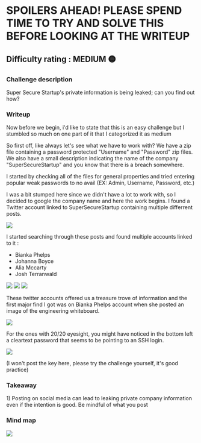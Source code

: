 <h1>SPOILERS AHEAD! PLEASE SPEND TIME TO TRY AND SOLVE THIS BEFORE LOOKING AT THE WRITEUP</h1>


<h2>Difficulty rating : MEDIUM 🟡 </h2> 


<h3>Challenge description</h3>
Super Secure Startup's private information is being leaked; can you find out how?


<h3>Writeup</h3>

Now before we begin, i'd like to state that this is an easy challenge but I stumbled so much on one part of it that I categorized it as medium

So first off, like always let's see what we have to work with? We have a zip file containing a password protected "Username" and "Password" zip files. We also have a small description indicating the name of the company "SuperSecureStartup" and you know that there is a breach somewhere.

I started by checking all of the files for general properties and tried entering popular weak passwords to no avail (EX: Admin, Username, Password, etc.)

I was a bit stumped here since we didn't have a lot to work with, so I decided to google the company name and here the work begins. I found a Twitter account linked to SuperSecureStartup containing multiple differrent posts. 

<img src="https://github.com/olivierchaput/HTB_writeups/blob/main/OSINT/We%20Have%20A%20Leak/Images/SuperSecureStartup_TwitterAccount.png">

I started searching through these posts and found multiple accounts linked to it : 
- Bianka Phelps
- Johanna Boyce
- Alia Mccarty
- Josh Terranwald

<img src="https://github.com/olivierchaput/HTB_writeups/blob/main/OSINT/We%20Have%20A%20Leak/Images/Bianka_Phelps_Discovery.png">
<img src="https://github.com/olivierchaput/HTB_writeups/blob/main/OSINT/We%20Have%20A%20Leak/Images/Johanna_Boyce_Username_Discovery.png">
<img src="https://github.com/olivierchaput/HTB_writeups/blob/main/OSINT/We%20Have%20A%20Leak/Images/New_Employee_Twitter.png">

These twitter accounts offered us a treasure trove of information and the first major find I got was on Bianka Phelps account when she posted an image of the engineering whiteboard. 

<img src="https://github.com/olivierchaput/HTB_writeups/blob/main/OSINT/We%20Have%20A%20Leak/Images/Password_Discovery.png">

For the ones with 20/20 eyesight, you might have noticed in the bottom left a cleartext password that seems to be pointing to an SSH login. 

<img src="https://github.com/olivierchaput/HTB_writeups/blob/main/OSINT/We%20Have%20A%20Leak/Images/Cleartext_Password.png">




(I won't post the key here, please try the challenge yourself, it's good practice)

<h3>Takeaway</h3>
1) Posting on social media can lead to leaking private company information even if the intention is good. Be mindful of what you post 


<h3>Mind map</h3>
<img src="https://github.com/olivierchaput/HTB_writeups/blob/main/OSINT/We%20Have%20A%20Leak/Images/Mind%20Map%20.png">

